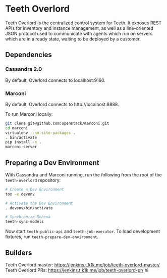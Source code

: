 # Teeth Overlord

Teeth Overlord is the centralized control system for Teeth. It exposes REST
APIs for inventory and instance management, as well as a line-oriented JSON
protocol used to communicate with agents which run on servers which are in a
ready state, waiting to be deployed by a customer.

## Dependencies

### Cassandra 2.0

By default, Overlord connects to localhost:9160.

### Marconi

By default, Overlord connects to http://localhost:8888.

To run Marconi locally:

```bash
git clone git@github.com:openstack/marconi.git
cd marconi
virtualenv --no-site-packages .
. bin/activate
pip install -e .
marconi-server
```

## Preparing a Dev Environment

With Cassandra and Marconi running, run the following from the root of the
`teeth-overlord` repository:

```bash
# Create a Dev Environment
tox -e devenv

# Activate the Dev Environment
. devenv/bin/activate

# Synchronize Schema
teeth-sync-models
```

Now start `teeth-public-api` and `teeth-job-executor`. To load development
fixtures, run `teeth-prepare-dev-environment`.

## Builders

Teeth Overlord master: https://jenkins.t.k1k.me/job/teeth-overlord-master/
Teeth Overlord PRs: https://jenkins.t.k1k.me/job/teeth-overlord-pr/
hi
